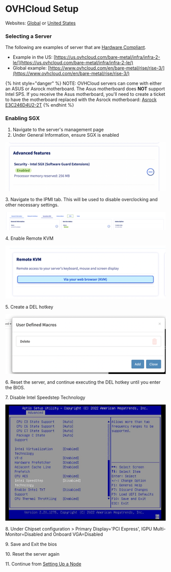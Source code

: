 # OVHCloud Setup

Websites: [Global](https://www.ovhcloud.com/en/) or [United States](https://us.ovhcloud.com/)

### Selecting a Server

The following are examples of server that are [Hardware Compliant](../hardware-compliance.md).

* Example in the US: [https://us.ovhcloud.com/bare-metal/infra/infra-2-le/](https://us.ovhcloud.com/bare-metal/infra/infra-2-le/)
* Global example: [https://www.ovhcloud.com/en/bare-metal/rise/rise-3/](https://www.ovhcloud.com/en/bare-metal/rise/rise-3/)

{% hint style="danger" %}
NOTE: OVHCloud servers can come with either an ASUS or Asrock motherboard. The Asus motherboard does **NOT** support Intel SPS. If you receive the Asus motherboard, you'll need to create a ticket to have the motherboard replaced with the Asrock motherboard:  [Asrock E3C246D4U2-2T](https://www.asrockrack.com/general/productdetail.asp?Model=E3C246D4U2-2T#Specifications)
{% endhint %}

### Enabling SGX

1. Navigate to the server's management page
2. Under General Information, ensure SGX is enabled

![Enable SGX](<../../.gitbook/assets/Screen Shot 2022-07-03 at 10.30.42 AM.png>)

3\. Navigate to the IPMI tab. This will be used to disable overclocking and other necessary settings.

![IPMI Console Selection](../../.gitbook/assets/image.png)

4\. Enable Remote KVM

![](<../../.gitbook/assets/image (2).png>)

5\. Create a DEL hotkey

![DEL hotkey](<../../.gitbook/assets/image (4).png>)

6\. Reset the server, and continue executing the DEL hotkey until you enter the BIOS.

7\. Disable Intel Speedstep Technology

![Intel SpeedStep](<../../.gitbook/assets/image (1).png>)

8\. Under Chipset configuration > Primary Display='PCI Express', IGPU Multi-Monitor=Disabled and Onboard VGA=Disabled

9\. Save and Exit the bios

10\. Reset the server again

11\. Continue from [Setting Up a Node](../node-set-up/)
